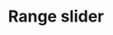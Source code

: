 ---
layout: pattern
categories: [patterns, range-slider]
title: Range slider
type: [sub-nav-item]
permalink: /patterns/range-slider/
overview: Lorem ipsum dolor sit amet, consectetur adipiscing elit, sed do eiusmod tempor incididunt ut labore et dolore magna aliqua. Interdum velit euismod in pellentesque. 
description: |
    
usa-link: "https://designsystem.digital.gov/components/range-slider/"
specification: |
#spec:
min: 0
max: 100
step: 10
value: 40


### Paths to view design and code... 
## designimg: can be used to show an image of the design until a coded version can be created. The htmlpath & csspath should be located in the pattens folder. Read more about creating coded components in /docs/creating-patterns 
# designimg: 

htmlpath: patterns/range-slider/range-slider-jk.md
csspath: patterns/range-slider/index.scss
---
